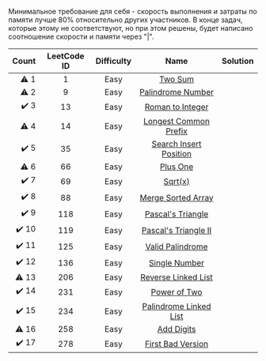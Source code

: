 Минимальное требование для себя - скорость выполнения и затраты по памяти лучше 80% относительно других участников. В 
конце задач, которые этому не соответствуют, но при этом решены, будет написано соотношение скорости и памяти через "|".


|     Count     | LeetCode ID   | Difficulty | Name                                                                                          |  Solution  |
|--------------:|:-------------:|:----------:|:---------------------------------------------------------------------------------------------:|:-----------|
|⚠️ 1            |1              |Easy        |[Two Sum](https://leetcode.com/problems/two-sum)                                               |            |
|⚠️ 2            |9              |Easy        |[Palindrome Number](https://leetcode.com/problems/palindrome-number)                           |            |
|✔️ 3            |13             |Easy        |[Roman to Integer](https://leetcode.com/problems/roman-to-integer)                             |            |
|⚠️ 4            |14             |Easy        |[Longest Common Prefix](https://leetcode.com/problems/longest-common-prefix)                   |            |
|✔️ 5            |35             |Easy        |[Search Insert Position](https://leetcode.com/problems/search-insert-position)                 |            |
|⚠️ 6            |66             |Easy        |[Plus One](https://leetcode.com/problems/plus-one)                                             |            |
|✔️ 7            |69             |Easy        |[Sqrt(x)](https://leetcode.com/problems/sqrtx)                                                 |            |
|✔️ 8            |88             |Easy        |[Merge Sorted Array](https://leetcode.com/problems/merge-sorted-array)                         |            |
|✔️ 9            |118            |Easy        |[Pascal's Triangle](https://leetcode.com/problems/pascals-triangle)                            |            |
|✔️ 10           |119            |Easy        |[Pascal's Triangle II](https://leetcode.com/problems/pascals-triangle-ii)                      |            |
|✔️ 11           |125            |Easy        |[Valid Palindrome](https://leetcode.com/problems/valid-palindrome)                             |            |
|✔️ 12           |136            |Easy        |[Single Number](https://leetcode.com/problems/single-number)                                   |            |
|⚠️ 13           |206            |Easy        |[Reverse Linked List](https://leetcode.com/problems/reverse-linked-list)                       |            |
|✔️ 14           |231            |Easy        |[Power of Two](https://leetcode.com/problems/power-of-two)                                     |            |
|✔️ 15           |234            |Easy        |[Palindrome Linked List](https://leetcode.com/problems/palindrome-linked-list)                 |            |
|⚠️ 16           |258            |Easy        |[Add Digits](https://leetcode.com/problems/add-digits)                                         |            |
|✔️ 17           |278            |Easy        |[First Bad Version](https://leetcode.com/problems/first-bad-version)                           |            |
